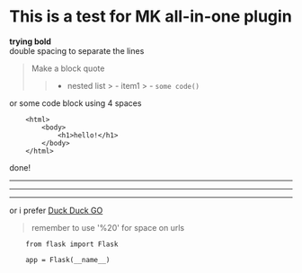 # This is a test for MK all-in-one plugin

**trying bold**  
double spacing to separate the lines  
>Make a block quote
>> - nested list
    > - item1
    > - `some code()`

or some code block using 4 spaces

        <html>
            <body>
                <h1>hello!</h1>
            </body>
        </html>

done!

***
---
___

  
or i prefer [Duck Duck GO](www.duckduckgo.com)

> remember to use '%20' for space on urls

```
    from flask import Flask

    app = Flask(__name__)
```

